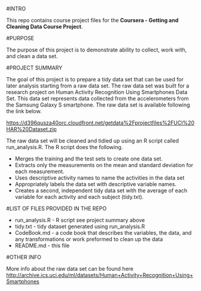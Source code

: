 #INTRO

This repo contains course project files for the **Coursera - Getting and Cleaning Data Course Project**.

#PURPOSE

The purpose of this project is to demonstrate ability to collect, work with, and clean a data set.

#PROJECT SUMMARY

The goal of this project is to prepare a tidy data set that can be used for later analysis starting from a raw data set. The raw data set was built
for a research project on Human Activity Recognition Using Smartphones Data Set. This data set represents data collected from the accelerometers from the Samsung
Galaxy S smartphone. The raw data set is available following the link below.

https://d396qusza40orc.cloudfront.net/getdata%2Fprojectfiles%2FUCI%20HAR%20Dataset.zip

The raw data set will be cleaned and tidied up using an R script called run_analysis.R. The R script does the following.

* Merges the training and the test sets to create one data set.
* Extracts only the measurements on the mean and standard deviation for each measurement.
* Uses descriptive activity names to name the activities in the data set
* Appropriately labels the data set with descriptive variable names.
* Creates a second, independent tidy data set with the average of each variable for each activity and each subject (tidy.txt).

#LIST OF FILES PROVIDED IN THE REPO

* run_analysis.R - R script see project summary above
* tidy.txt - tidy dataset generated using run_analysis.R
* CodeBook.md - a code book that describes the variables, the data, and any transformations or work preformed to clean up the data
* README.md - this file

#OTHER INFO

More info about the raw data set can be found here http://archive.ics.uci.edu/ml/datasets/Human+Activity+Recognition+Using+Smartphones



